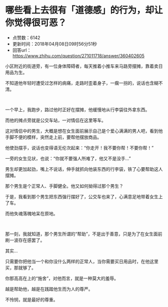 # 哪些看上去很有「道德感」的行为，却让你觉得很可恶？
- 点赞数：6142
- 更新时间：2018年04月08日09时56分51秒
- 回答url：https://www.zhihu.com/question/271011718/answer/360402605
<body>
 <p data-pid="8IwIS4P5">小区附近的街道旁，有一位身体障碍者，每天推着小推车来马路旁摆摊，靠着卖日用品为生。</p>
 <p data-pid="NNACqjGf">不知道他年轻时遭受过怎样的病痛，走路时歪着身子，一瘸一拐的，说话也含糊不清。</p>
 <p class="ztext-empty-paragraph"><br></p>
 <p data-pid="4he61Apc">一个早上，我跑步，路过他时正好在摆摊，他缓慢地从行李袋往外拿东西。</p>
 <p data-pid="bjaHNZI5">而他的摊点旁就是公交车站，一对情侣在这里等车。</p>
 <p data-pid="NLTfdH4O">这对情侣中的男生，大概是想在女生面前展示自己是个爱心满满的男人吧，看到他手脚不便的模样，突然走上前，要帮他摆放商品。</p>
 <p data-pid="DZ_j7JSa">他使劲摆手，说话也变得语无伦次起来：“你走开！我不要你帮！不要你帮！”</p>
 <p data-pid="CEvL_Kfc">一旁的女生见状，也说：“你就不要强人所难了，他又不是没手...”</p>
 <p data-pid="zZn462Pr">男生却更加起劲，嘴上不说话，伸手就抓向他装东西的行李袋，铁了心要帮助这人摆摊。</p>
 <p data-pid="lxzNaXP_">那个男生是个正常人、手脚健全。他又如何拗得过那个男生？</p>
 <p data-pid="9fqmOAk1">于是，我看到那个男生把东西强行摆好了，公交车也来了，心满意足地带着女生上了车。</p>
 <p data-pid="e5Y_uiZs">而他失魂落魄地呆在原地。</p>
 <p class="ztext-empty-paragraph"><br></p>
 <p data-pid="DOx1HgpV">那一刻，我就知道，那个男生所谓的“帮助”，不是出于善意，只是为了在女生面前刷一波存在感罢了。</p>
 <p data-pid="0Vo9EfPs">其实...</p>
 <p data-pid="Mn3zYACh">只需要你把他当一个和你没什么两样的正常人，当你需要买日用品时，在他这里买，那就够了。</p>
 <p data-pid="csym-bis">你那高高在上的“施舍”，对他而言，就是一种莫大的羞辱。</p>
 <p data-pid="H06E-OEA">越是帮助他，越是在践踏他生而为人的尊严。</p>
 <p data-pid="YTLCQHYI">不怜悯，就是最好的尊重。</p>
</body>